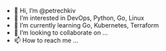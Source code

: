 - 👋 Hi, I’m @petrechkiv
- 👀 I’m interested in DevOps, Python, Go, Linux
- 🌱 I’m currently learning Go, Kubernetes, Terraform
- 💞️ I’m looking to collaborate on ...
- 📫 How to reach me ...

<!---
petrechkiv/petrechkiv is a ✨ special ✨ repository because its `README.md` (this file) appears on your GitHub profile.
You can click the Preview link to take a look at your changes.
--->

